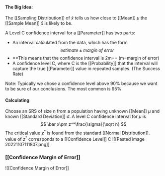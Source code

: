#### The Big Idea:
The [[Sampling Distribution]] of $\bar x$ tells us how close to [[Mean]] $\mu$ the [[Sample Mean]] $\bar x$ is likely to be.

A Level C confidence interval for a [[Parameter]] has two parts:
- An interval calculated from the data, which has the form
$$  estimate\pm margin\; of\; error  $$
- ==This means that the confidence interval is 2m== (m=margin of error)
- A confidence level C, where C is the [[Probability]] that the interval will capture the true [[Parameter]] value in repeated samples. (The Success Rate)

Note: Typically we chose a confidence level above 90% because we want to be sure of our conclusions. The most common is 95%

#### Calculating
Choose an SRS of size n from a population having unknown [[Mean]] $\mu$ and known [[Standard Deviation]] $\sigma$. A level C confidence interval for $\mu$ is
$$ \bar x\pm z^*\frac{\sigma}{\sqrt n} $$
The critical value $z^*$ is found from the standard [[Normal Distribution]]. value of $z^*$ corresponds to a [[Confidence Level]] C
![[Pasted image 20221107111807.png]]

### [[Confidence Margin of Error]]
![[Confidence Margin of Error]]
